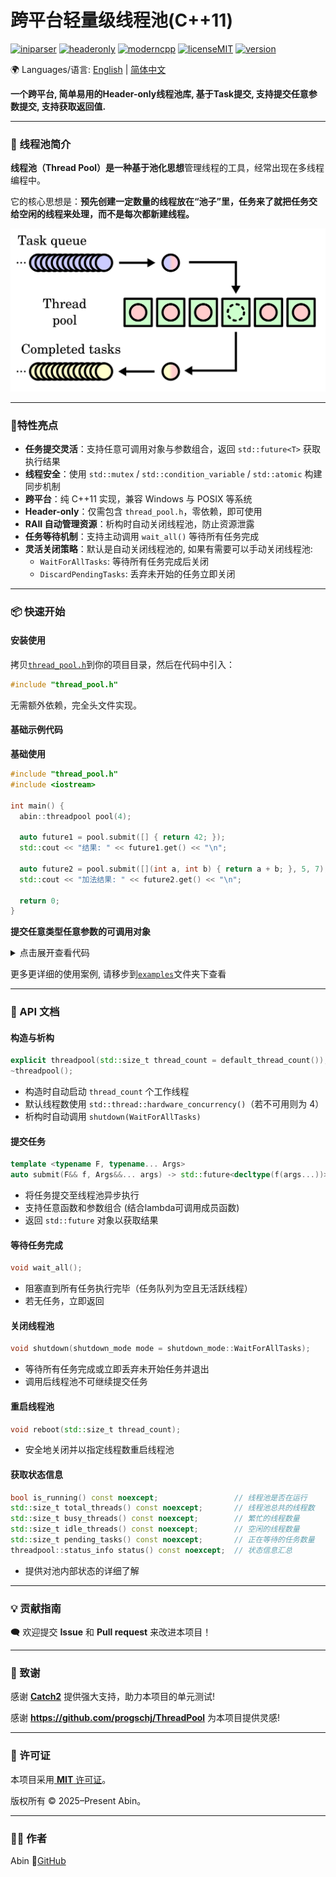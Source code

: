 # 跨平台轻量级线程池(C++11)

[![iniparser](https://img.shields.io/badge/Thread_Pool-8A2BE2)](https://github.com/abin-z/ThreadPool) [![headeronly](https://img.shields.io/badge/Header_Only-green)](include/thread_pool/thread_pool.h) [![moderncpp](https://img.shields.io/badge/Modern_C%2B%2B-218c73)](https://learn.microsoft.com/en-us/cpp/cpp/welcome-back-to-cpp-modern-cpp?view=msvc-170) [![licenseMIT](https://img.shields.io/badge/License-MIT-green)](https://opensource.org/license/MIT) [![version](https://img.shields.io/badge/version-0.9.2-green)](https://github.com/abin-z/ThreadPool/releases)

🌍 Languages/语言:  [English](README.md)  |  [简体中文](README.zh-CN.md)

**一个跨平台, 简单易用的Header-only线程池库, 基于Task提交, 支持提交任意参数提交, 支持获取返回值.**

------

### 📌 线程池简介

**线程池（Thread Pool）**是一种基于**池化思想**管理线程的工具，经常出现在多线程编程中。

它的核心思想是：**预先创建一定数量的线程放在“池子”里，任务来了就把任务交给空闲的线程来处理，而不是每次都新建线程。**

![Thread_pool.svg](assets/Thread_pool.svg.png)

------

### 🚀特性亮点

- **任务提交灵活**：支持任意可调用对象与参数组合，返回 `std::future<T>` 获取执行结果
- **线程安全**：使用 `std::mutex` / `std::condition_variable` / `std::atomic` 构建同步机制
- **跨平台**：纯 C++11 实现，兼容 Windows 与 POSIX 等系统
- **Header-only**：仅需包含 `thread_pool.h`，零依赖，即可使用
- **RAII 自动管理资源**：析构时自动关闭线程池，防止资源泄露
- **任务等待机制**：支持主动调用 `wait_all()` 等待所有任务完成
- **灵活关闭策略**：默认是自动关闭线程池的, 如果有需要可以手动关闭线程池:
  - `WaitForAllTasks`: 等待所有任务完成后关闭
  - `DiscardPendingTasks`: 丢弃未开始的任务立即关闭

------

### 📦 快速开始

#### 安装使用

拷贝[`thread_pool.h`](include/thread_pool/thread_pool.h)到你的项目目录，然后在代码中引入：

```cpp
#include "thread_pool.h"
```

无需额外依赖，完全头文件实现。

#### 基础示例代码

**基础使用**

```cpp
#include "thread_pool.h"
#include <iostream>

int main() {
  abin::threadpool pool(4);

  auto future1 = pool.submit([] { return 42; });
  std::cout << "结果: " << future1.get() << "\n";

  auto future2 = pool.submit([](int a, int b) { return a + b; }, 5, 7);
  std::cout << "加法结果: " << future2.get() << "\n";

  return 0;
}
```

**提交任意类型任意参数的可调用对象**

<details>
<summary>点击展开查看代码</summary>

```cpp
#include "thread_pool.h"

#include <functional>
#include <future>
#include <iostream>
#include <string>

void normal_function(int x)
{
  std::cout << "normal_function: " << x << std::endl;
}

struct MyClass
{
  void member_function(int y)
  {
    std::cout << "MyClass::member_function: " << y << std::endl;
  }
  int add(int a, int b)
  {
    return a + b;
  }
};

struct Functor
{
  void operator()(const std::string& msg) const
  {
    std::cout << "Functor called with: " << msg << std::endl;
  }
};

int main()
{
  abin::threadpool pool(4);

  // 提交一个普通函数
  pool.submit(normal_function, 42);

  // 提交一个无捕获 lambda
  pool.submit([] { std::cout << "lambda no capture\n"; });

  // 提交一个有捕获 lambda
  int value = 99;
  pool.submit([value] { std::cout << "lambda with capture: " << value << "\n"; });

  // 提交成员函数, 使用lambda
  MyClass obj;
  pool.submit([&obj] { obj.member_function(123); });

  // 提交成员函数, 使用 std::mem_fn
  std::future<int> ret = pool.submit(std::mem_fn(&MyClass::add), &obj, 3, 4);
  std::cout << "add result1: " << ret.get() << "\n";

  // 提交成员函数, 使用 std::bind
  std::future<int> fut_add = pool.submit(std::bind(&MyClass::add, &obj, 2, 3));
  std::cout << "add result2: " << fut_add.get() << "\n";

  // 提交一个函数对象(仿函数)
  Functor f;
  pool.submit(f, "hello functor");

  // 使用 std::bind 提交
  auto bound = std::bind(&MyClass::add, &obj, 5, 6);
  std::future<int> fut_bound = pool.submit(bound);
  std::cout << "bound result: " << fut_bound.get() << "\n";

  // 提交一个 std::packaged_task(注意: 低版本msvc可能报错)
  std::packaged_task<std::string()> task([] { return std::string("from packaged_task"); });
  std::future<std::string> fut_str = task.get_future();
  pool.submit(std::move(task));  // 必须 move
  std::cout << "packaged_task result: " << fut_str.get() << "\n";

  pool.wait_all();  // 等待任务完成
  std::cout << "===All tasks completed.===\n";
}
```

</details>

更多更详细的使用案例, 请移步到[`examples`](examples/)文件夹下查看

------

### 📄  API 文档

#### 构造与析构

```cpp
explicit threadpool(std::size_t thread_count = default_thread_count());
~threadpool();
```

- 构造时自动启动 `thread_count` 个工作线程
- 默认线程数使用 `std::thread::hardware_concurrency()`（若不可用则为 4）
- 析构时自动调用 `shutdown(WaitForAllTasks)`

#### 提交任务

```cpp
template <typename F, typename... Args>
auto submit(F&& f, Args&&... args) -> std::future<decltype(f(args...))>;
```

- 将任务提交至线程池异步执行
- 支持任意函数和参数组合 (结合lambda可调用成员函数)
- 返回 `std::future` 对象以获取结果

#### 等待任务完成

```cpp
void wait_all();
```

- 阻塞直到所有任务执行完毕（任务队列为空且无活跃线程）
- 若无任务，立即返回

#### 关闭线程池

```cpp
void shutdown(shutdown_mode mode = shutdown_mode::WaitForAllTasks);
```

- 等待所有任务完成或立即丢弃未开始任务并退出
- 调用后线程池不可继续提交任务

#### 重启线程池

```cpp
void reboot(std::size_t thread_count);
```

- 安全地关闭并以指定线程数重启线程池

#### 获取状态信息

```cpp
bool is_running() const noexcept;                 // 线程池是否在运行
std::size_t total_threads() const noexcept;       // 线程池总共的线程数
std::size_t busy_threads() const noexcept;        // 繁忙的线程数量
std::size_t idle_threads() const noexcept;        // 空闲的线程数量
std::size_t pending_tasks() const noexcept;       // 正在等待的任务数量
threadpool::status_info status() const noexcept;  // 状态信息汇总
```

- 提供对池内部状态的详细了解

------

### 💡 贡献指南

🗨️ 欢迎提交 **Issue** 和 **Pull request** 来改进本项目！

-----

### 🙌 致谢

感谢 **[Catch2](https://github.com/catchorg/Catch2)** 提供强大支持，助力本项目的单元测试!

感谢 **https://github.com/progschj/ThreadPool** 为本项目提供灵感!

------

### 📜 许可证

本项目采用[ **MIT** 许可证](./LICENSE)。

版权所有 © 2025–Present Abin。

------

### 🙋‍♂️ 作者

Abin 📎[GitHub](https://github.com/abin-z)
